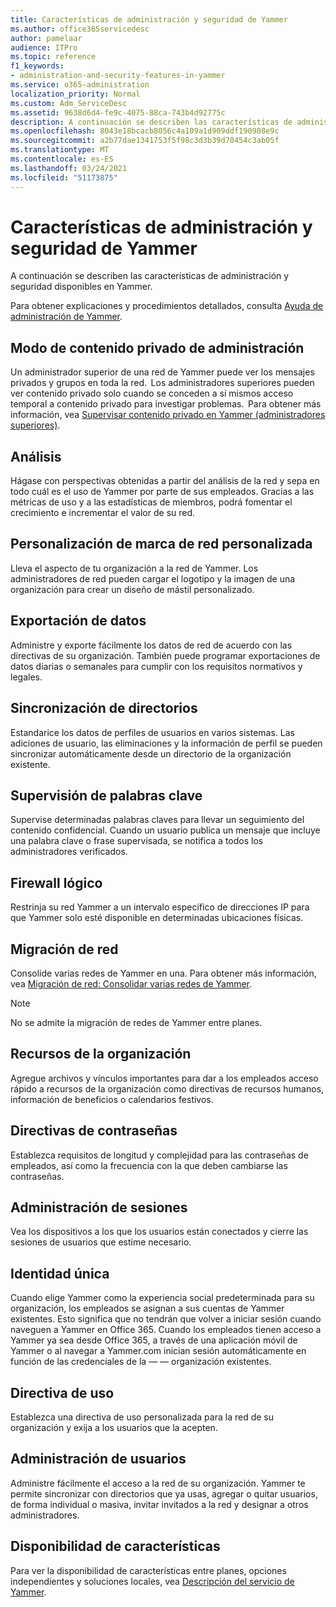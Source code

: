 ```yaml
---
title: Características de administración y seguridad de Yammer
ms.author: office365servicedesc
author: pamelaar
audience: ITPro
ms.topic: reference
f1_keywords:
- administration-and-security-features-in-yammer
ms.service: o365-administration
localization_priority: Normal
ms.custom: Adm_ServiceDesc
ms.assetid: 9638d6d4-fe9c-4075-88ca-743b4d92775c
description: A continuación se describen las características de administración y seguridad disponibles en Yammer.
ms.openlocfilehash: 8043e18bcacb8056c4a109a1d909ddf190908e9c
ms.sourcegitcommit: a2b77dae1341753f5f98c3d3b39d70454c3ab05f
ms.translationtype: MT
ms.contentlocale: es-ES
ms.lasthandoff: 03/24/2021
ms.locfileid: "51173875"
---
```

# <a name="administration-and-security-features-in-yammer"></a>Características de administración y seguridad de Yammer

A continuación se describen las características de administración y seguridad disponibles en Yammer.
  
Para obtener explicaciones y procedimientos detallados, consulta [Ayuda de administración de Yammer](/yammer/).

## <a name="admin-private-content-mode"></a>Modo de contenido privado de administración

Un administrador superior de una red de Yammer puede ver los mensajes privados y grupos en toda la red.  Los administradores superiores pueden ver contenido privado solo cuando se conceden a sí mismos acceso temporal a contenido privado para investigar problemas.  Para obtener más información, vea [Supervisar contenido privado en Yammer (administradores superiores)](/yammer/manage-security-and-compliance/monitor-private-content).

## <a name="analytics"></a>Análisis

Hágase con perspectivas obtenidas a partir del análisis de la red y sepa en todo cuál es el uso de Yammer por parte de sus empleados. Gracias a las métricas de uso y a las estadísticas de miembros, podrá fomentar el crecimiento e incrementar el valor de su red.

## <a name="custom-network-branding"></a>Personalización de marca de red personalizada

Lleva el aspecto de tu organización a la red de Yammer. Los administradores de red pueden cargar el logotipo y la imagen de una organización para crear un diseño de mástil personalizado.

## <a name="data-export"></a>Exportación de datos

Administre y exporte fácilmente los datos de red de acuerdo con las directivas de su organización. También puede programar exportaciones de datos diarias o semanales para cumplir con los requisitos normativos y legales.
  
## <a name="directory-synchronization"></a>Sincronización de directorios

Estandarice los datos de perfiles de usuarios en varios sistemas. Las adiciones de usuario, las eliminaciones y la información de perfil se pueden sincronizar automáticamente desde un directorio de la organización existente.

## <a name="keyword-monitoring"></a>Supervisión de palabras clave

Supervise determinadas palabras claves para llevar un seguimiento del contenido confidencial. Cuando un usuario publica un mensaje que incluye una palabra clave o frase supervisada, se notifica a todos los administradores verificados.

## <a name="logical-firewall"></a>Firewall lógico

Restrinja su red Yammer a un intervalo específico de direcciones IP para que Yammer solo esté disponible en determinadas ubicaciones físicas.

## <a name="network-migration"></a>Migración de red

Consolide varias redes de Yammer en una. Para obtener más información, vea [Migración de red: Consolidar varias redes de Yammer](/yammer/configure-your-yammer-network/consolidate-multiple-yammer-networks).
  
> [!NOTE]
> No se admite la migración de redes de Yammer entre planes. 

## <a name="organization-resources"></a>Recursos de la organización

Agregue archivos y vínculos importantes para dar a los empleados acceso rápido a recursos de la organización como directivas de recursos humanos, información de beneficios o calendarios festivos.
  
## <a name="password-policies"></a>Directivas de contraseñas

Establezca requisitos de longitud y complejidad para las contraseñas de empleados, así como la frecuencia con la que deben cambiarse las contraseñas.
  
## <a name="session-management"></a>Administración de sesiones

Vea los dispositivos a los que los usuarios están conectados y cierre las sesiones de usuarios que estime necesario.

## <a name="single-identity"></a>Identidad única

Cuando elige Yammer como la experiencia social predeterminada para su organización, los empleados se asignan a sus cuentas de Yammer existentes. Esto significa que no tendrán que volver a iniciar sesión cuando naveguen a Yammer en Office 365. Cuando los empleados tienen acceso a Yammer ya sea desde Office 365, a través de una aplicación móvil de Yammer o al navegar a Yammer.com inician sesión automáticamente en función de las credenciales de la &mdash; &mdash; organización existentes.

## <a name="usage-policy"></a>Directiva de uso

Establezca una directiva de uso personalizada para la red de su organización y exija a los usuarios que la acepten.

## <a name="user-management"></a>Administración de usuarios

Administre fácilmente el acceso a la red de su organización. Yammer te permite sincronizar con directorios que ya usas, agregar o quitar usuarios, de forma individual o masiva, invitar invitados a la red y designar a otros administradores.

## <a name="feature-availability"></a>Disponibilidad de características

Para ver la disponibilidad de características entre planes, opciones independientes y soluciones locales, vea [Descripción del servicio de Yammer](yammer-service-description.md).
